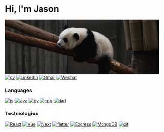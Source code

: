 <!-- PROJECT SHIELDS -->
<!--
*** I'm using markdown "reference style" links for readability.
*** Reference links are enclosed in brackets [ ] instead of parentheses ( ).
*** See the bottom of this document for the declaration of the reference variables
*** for contributors-url, forks-url, etc. This is an optional, concise syntax you may use.
*** https://www.markdownguide.org/basic-syntax/#reference-style-links
-->
# Hi, I'm Jason
[![My personal website](web-nav.jpg)](https://jinsenliu.me)
[![cv][CV]](https://jsl1114.github.io/assets/files/cv_chinese.pdf)
[![LinkedIn][linkedin-shield]][linkedin-url]
[![Gmail][gmail-shield]][gmail-url]
[![Wechat][wechat-shield]][wechat-url]

### Languages
[![js][JavaScript]](https://www.javascript.com/)
[![java][Java]](https://java.com)
[![py][Python]](https://python.org)
[![cpp][C++]](https://cplusplus.com/)
[![dart][Dart]](https://dart.dev/)

### Technologies
[![React][React.js]][React-url]
[![Vue][Vue.js]][Vue-url]
[![Next][Next.js]][Next-url]
[![flutter][Flutter]](https://flutter.dev/)
[![Express][Express.js]][Express-url]
[![MongoDB][MongoDB]](https://www.mongodb.com/)
[![git][Git]](https://git-scm.com/)



<!-- MARKDOWN LINKS & IMAGES -->
<!-- https://www.markdownguide.org/basic-syntax/#reference-style-links -->
[Flutter]: https://img.shields.io/badge/flutter-02569B?style=for-the-badge&logo=flutter
[Dart]: https://img.shields.io/badge/Dart-0175C2?style=for-the-badge&logo=dart
[CV]: https://img.shields.io/badge/CV(Chinese)-013243?style=for-the-badge&logo=files&logoColor=white
[Git]: https://img.shields.io/badge/Git-F05032?style=for-the-badge&logo=git&logoColor=white
[MongoDB]: https://img.shields.io/badge/MongoDB-47A248?style=for-the-badge&logo=mongodb&logoColor=white
[Express.js]: https://img.shields.io/badge/Express-000000?style=for-the-badge&logo=express&logoColor=white
[Express-url]: https://expressjs.com/
[wechat-shield]: https://img.shields.io/badge/-WECHAT-07C160?style=for-the-badge&logo=wechat&logoColor=white
[wechat-url]: <mailto:ljs11141118@gmail.com?subject=Wechat Request&body=Please send this email as is to get a automated response containing my WeChat info.>

[gmail-shield]: https://img.shields.io/badge/-GMAIL-D14836?style=for-the-badge&logo=gmail&logoColor=white
[gmail-url]: mailto:ljs11141118@gmail.com
[contributors-shield]: https://img.shields.io/github/contributors/github_username/repo_name.svg?style=for-the-badge
[contributors-url]: https://github.com/github_username/repo_name/graphs/contributors
[forks-shield]: https://img.shields.io/github/forks/github_username/repo_name.svg?style=for-the-badge
[forks-url]: https://github.com/github_username/repo_name/network/members
[stars-shield]: https://img.shields.io/github/stars/github_username/repo_name.svg?style=for-the-badge
[stars-url]: https://github.com/github_username/repo_name/stargazers
[issues-shield]: https://img.shields.io/github/issues/github_username/repo_name.svg?style=for-the-badge
[issues-url]: https://github.com/github_username/repo_name/issues
[license-shield]: https://img.shields.io/github/license/github_username/repo_name.svg?style=for-the-badge
[license-url]: https://github.com/github_username/repo_name/blob/master/LICENSE.txt
[linkedin-shield]: https://img.shields.io/badge/-LinkedIn-black.svg?style=for-the-badge&logo=linkedin&colorB=555
[linkedin-url]: https://www.linkedin.com/in/jinsen-liu-63a778216/
[product-screenshot]: images/screenshot.png
[Next.js]: https://img.shields.io/badge/next.js-000000?style=for-the-badge&logo=nextdotjs&logoColor=white
[Next-url]: https://nextjs.org/
[React.js]: https://img.shields.io/badge/React.js-20232A?style=for-the-badge&logo=react&logoColor=61DAFB
[React-url]: https://reactjs.org/
[Vue.js]: https://img.shields.io/badge/Vue.js-35495E?style=for-the-badge&logo=vuedotjs&logoColor=4FC08D
[Vue-url]: https://vuejs.org/
[Angular.io]: https://img.shields.io/badge/Angular-DD0031?style=for-the-badge&logo=angular&logoColor=white
[Angular-url]: https://angular.io/
[Svelte.dev]: https://img.shields.io/badge/Svelte-4A4A55?style=for-the-badge&logo=svelte&logoColor=FF3E00
[Svelte-url]: https://svelte.dev/
[Laravel.com]: https://img.shields.io/badge/Laravel-FF2D20?style=for-the-badge&logo=laravel&logoColor=white
[Laravel-url]: https://laravel.com
[Bootstrap.com]: https://img.shields.io/badge/Bootstrap-563D7C?style=for-the-badge&logo=bootstrap&logoColor=white
[Bootstrap-url]: https://getbootstrap.com
[JQuery.com]: https://img.shields.io/badge/jQuery-0769AD?style=for-the-badge&logo=jquery&logoColor=white
[JQuery-url]: https://jquery.com 
[JavaScript]: https://img.shields.io/badge/JavaScript-black?style=for-the-badge&logo=javascript
[Python]: https://img.shields.io/badge/Python-3776AB?style=for-the-badge&logo=python&logoColor=white
[Java]: https://img.shields.io/badge/Java-ff0000?style=for-the-badge
[C++]: https://img.shields.io/badge/C++-00599C?style=for-the-badge&logo=cplusplus&logoColor=white